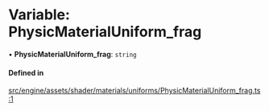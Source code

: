 # Variable: PhysicMaterialUniform\_frag

• **PhysicMaterialUniform\_frag**: `string`

#### Defined in

[src/engine/assets/shader/materials/uniforms/PhysicMaterialUniform_frag.ts:1](https://github.com/Orillusion/orillusion/blob/main/src/engine/assets/shader/materials/uniforms/PhysicMaterialUniform_frag.ts#L1)
